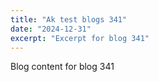 ```yaml
---
title: "Ak test blogs 341"
date: "2024-12-31"
excerpt: "Excerpt for blog 341"
---
```


Blog content for blog 341